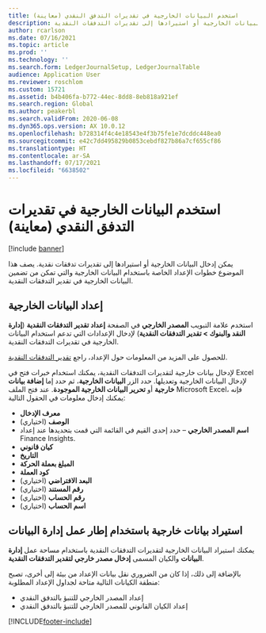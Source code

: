 ```yaml
---
title: استخدم البيانات الخارجية في تقديرات التدفق النقدي (معاينة)
description: يصف هذا الموضوع خطوات الإعداد التي يجب إكمالها بحيث يمكن إدخال البيانات الخارجية أو استيرادها إلى تقديرات التدفقات النقدية.
author: rcarlson
ms.date: 07/16/2021
ms.topic: article
ms.prod: ''
ms.technology: ''
ms.search.form: LedgerJournalSetup, LedgerJournalTable
audience: Application User
ms.reviewer: roschlom
ms.custom: 15721
ms.assetid: b4b406fa-b772-44ec-8dd8-8eb818a921ef
ms.search.region: Global
ms.author: peakerbl
ms.search.validFrom: 2020-06-08
ms.dyn365.ops.version: AX 10.0.12
ms.openlocfilehash: b728314f4c4e18543e4f3b75fe1e7dcddc448ea0
ms.sourcegitcommit: e42c7dd495829b0853cebdf827b86a7cf655cf86
ms.translationtype: HT
ms.contentlocale: ar-SA
ms.lasthandoff: 07/17/2021
ms.locfileid: "6638502"
---
```

# <a name="use-external-data-in-cash-flow-forecasts-preview"></a>استخدم البيانات الخارجية في تقديرات التدفق النقدي (معاينة)

[!include [banner](../includes/banner.md)]

يمكن إدخال البيانات الخارجية أو استيرادها إلى تقديرات تدفقات نقدية. يصف هذا الموضوع خطوات الإعداد الخاصة باستخدام البيانات الخارجية والتي تمكن من تضمين البيانات الخارجية في تقدير التدفقات النقدية.

## <a name="external-data-setup"></a>إعداد البيانات الخارجية

استخدم علامة التبويب **المصدر الخارجي** في الصفحة **إعداد تقدير التدفقات النقدية** (**إدارة النقد والبنوك \> تقدير التدفقات النقدية‬**) لإدخال الإعدادات التي تدعم استخدام البيانات الخارجية في تقديرات التدفقات النقدية.

للحصول على المزيد من المعلومات حول الإعداد، راجع [تقدير التدفقات النقدية](../cash-bank-management/cash-flow-forecasting.md).

لإدخال بيانات خارجية لتقديرات التدفقات النقدية، يمكنك استخدام خبرات فتح في Excel‬ لإدخال البيانات الخارجية وتعديلها. حدد الزر **البيانات الخارجية**، ثم حدد إما **إضافة بيانات خارجية** أو **تحرير البيانات الخارجية الموجودة**. عند فتح الملف Microsoft Excel، فإنه يمكنك إدخال معلومات في الحقول التالية:

- **معرف الإدخال**
- **الوصف** (اختياري)
- **اسم المصدر الخارجي** – حدد إحدى القيم في القائمة التي قمت بتحديدها عند إعداد Finance Insights.
- **كيان قانوني**
- **التاريخ**
- **المبلغ بعملة الحركة**
- **كود العملة**
- **البعد الافتراضي** (اختياري)
- **رقم المستند** (اختياري)
- **رقم الحساب** (اختياري)
- **اسم الحساب** (اختياري)

## <a name="importing-external-data-by-using-the-data-management-framework"></a>استيراد بيانات خارجية باستخدام إطار عمل إدارة البيانات

يمكنك استيراد البيانات الخارجية لتقديرات التدفقات النقدية باستخدام مساحة عمل **إدارة البيانات** والكيان المسمى **إدخال مصدر خارجي لتقدير التدفقات النقدية**.

بالإضافة إلى ذلك، إذا كان من الضروري نقل بيانات الإعداد من بيئة إلى أخرى، تصبح منطقة الكيانات التالية متاحة لجداول الإعداد المطلوبة:

- إعداد المصدر الخارجي للتنبؤ بالتدفق النقدي
- إعداد الكيان القانوني للمصدر الخارجي للتنبؤ بالتدفق النقدي

[!INCLUDE[footer-include](../../includes/footer-banner.md)]
